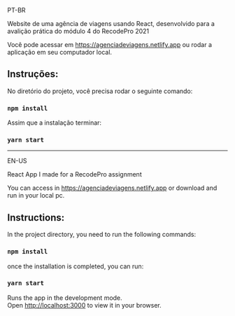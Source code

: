 PT-BR

Website de uma agência de viagens usando React, desenvolvido para a avalição prática do módulo 4 do RecodePro 2021

Você pode acessar em https://agenciadeviagens.netlify.app ou rodar a aplicação em seu computador local.

## Instruções: 

No diretório do projeto, você precisa rodar o seguinte comando:

### `npm install`

Assim que a instalação terminar:

### `yarn start`

-------------------------------------------------------------------------------------------

EN-US

React App I made for a RecodePro assignment

You can access in https://agenciadeviagens.netlify.app or download and run in your local pc. 

## Instructions:

In the project directory, you need to run the following commands:

### `npm install`

once the installation is completed, you can run:

### `yarn start`

Runs the app in the development mode.\
Open [http://localhost:3000](http://localhost:3000) to view it in your browser.
